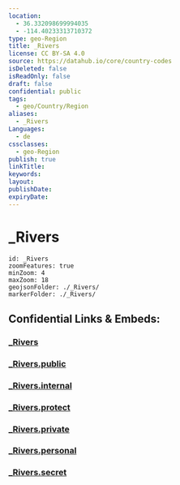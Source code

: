 ```yaml
---
location:
  - 36.332098699994035
  - -114.40233313710372
type: geo-Region
title: _Rivers
license: CC BY-SA 4.0
source: https://datahub.io/core/country-codes
isDeleted: false
isReadOnly: false
draft: false
confidential: public
tags:
  - geo/Country/Region
aliases:
  - _Rivers
Languages:
  - de
cssclasses:
  - geo-Region
publish: true
linkTitle:
keywords:
layout:
publishDate:
expiryDate:
---
```


# _Rivers

```leaflet
id: _Rivers
zoomFeatures: true 
minZoom: 4 
maxZoom: 18
geojsonFolder: ./_Rivers/
markerFolder: ./_Rivers/
```


## Confidential Links & Embeds: 

### [_Rivers](/_Standards/Earth/Continent/America~North/USA/USA~Mountain/Arizona/Rivers~Arizona/_Rivers.md) 

### [_Rivers.public](/_public/Earth/Continent/America~North/USA/USA~Mountain/Arizona/Rivers~Arizona/_Rivers.public.md) 

### [_Rivers.internal](/_internal/Earth/Continent/America~North/USA/USA~Mountain/Arizona/Rivers~Arizona/_Rivers.internal.md) 

### [_Rivers.protect](/_protect/Earth/Continent/America~North/USA/USA~Mountain/Arizona/Rivers~Arizona/_Rivers.protect.md) 

### [_Rivers.private](/_private/Earth/Continent/America~North/USA/USA~Mountain/Arizona/Rivers~Arizona/_Rivers.private.md) 

### [_Rivers.personal](/_personal/Earth/Continent/America~North/USA/USA~Mountain/Arizona/Rivers~Arizona/_Rivers.personal.md) 

### [_Rivers.secret](/_secret/Earth/Continent/America~North/USA/USA~Mountain/Arizona/Rivers~Arizona/_Rivers.secret.md)

